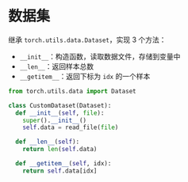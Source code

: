 # 数据集

继承 `torch.utils.data.Dataset`，实现 3 个方法：

- `__init__`：构造函数，读取数据文件，存储到变量中
- `__len__`：返回样本总数
- `__getitem__`：返回下标为 `idx` 的一个样本

```py
from torch.utils.data import Dataset

class CustomDataset(Dataset):
  def __init__(self, file):
    super().__init__()
    self.data = read_file(file)

  def __len__(self):
    return len(self.data)

  def __getitem__(self, idx):
    return self.data[idx]
```
